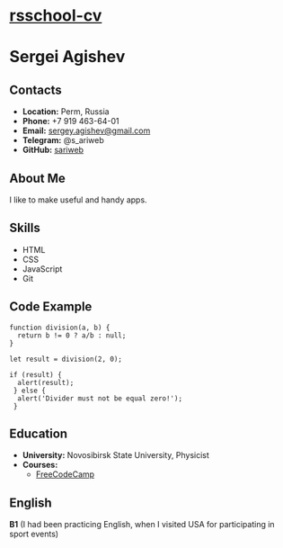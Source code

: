 # __[rsschool-cv](https://sariweb.github.io/rsschool-cv/)__

# __Sergei Agishev__

## __Contacts__
- __Location:__ Perm, Russia
- __Phone:__ +7 919 463-64-01
- __Email:__ sergey.agishev@gmail.com
- __Telegram:__ @s_ariweb
- __GitHub:__ [sariweb](https://github.com/sariweb)

## __About Me__
I like to make useful and handy apps. 

## __Skills__
- HTML
- CSS
- JavaScript
- Git

## __Code Example__
```
function division(a, b) {
  return b != 0 ? a/b : null;
}

let result = division(2, 0);

if (result) {
  alert(result);
 } else {
  alert('Divider must not be equal zero!');
 }
```

## __Education__ 
- __University:__ Novosibirsk State University, Physicist
- __Courses:__
  - [FreeCodeCamp](https://www.freecodecamp.org)

## __English__
__B1__ (I had been practicing English, when I visited USA for participating in sport events) 

